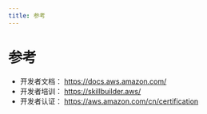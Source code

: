 ```yaml
---
title: 参考
---
```


# 参考

- 开发者文档： <https://docs.aws.amazon.com/>
- 开发者培训： <https://skillbuilder.aws/>
- 开发者认证： <https://aws.amazon.com/cn/certification>
